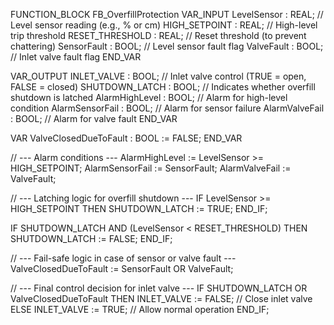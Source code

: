 FUNCTION_BLOCK FB_OverfillProtection
VAR_INPUT
    LevelSensor     : REAL;     // Level sensor reading (e.g., % or cm)
    HIGH_SETPOINT   : REAL;     // High-level trip threshold
    RESET_THRESHOLD : REAL;     // Reset threshold (to prevent chattering)
    SensorFault     : BOOL;     // Level sensor fault flag
    ValveFault      : BOOL;     // Inlet valve fault flag
END_VAR

VAR_OUTPUT
    INLET_VALVE     : BOOL;     // Inlet valve control (TRUE = open, FALSE = closed)
    SHUTDOWN_LATCH  : BOOL;     // Indicates whether overfill shutdown is latched
    AlarmHighLevel  : BOOL;     // Alarm for high-level condition
    AlarmSensorFail : BOOL;     // Alarm for sensor failure
    AlarmValveFail  : BOOL;     // Alarm for valve fault
END_VAR

VAR
    ValveClosedDueToFault : BOOL := FALSE;
END_VAR

// --- Alarm conditions ---
AlarmHighLevel  := LevelSensor >= HIGH_SETPOINT;
AlarmSensorFail := SensorFault;
AlarmValveFail  := ValveFault;

// --- Latching logic for overfill shutdown ---
IF LevelSensor >= HIGH_SETPOINT THEN
    SHUTDOWN_LATCH := TRUE;
END_IF;

IF SHUTDOWN_LATCH AND (LevelSensor < RESET_THRESHOLD) THEN
    SHUTDOWN_LATCH := FALSE;
END_IF;

// --- Fail-safe logic in case of sensor or valve fault ---
ValveClosedDueToFault := SensorFault OR ValveFault;

// --- Final control decision for inlet valve ---
IF SHUTDOWN_LATCH OR ValveClosedDueToFault THEN
    INLET_VALVE := FALSE; // Close inlet valve
ELSE
    INLET_VALVE := TRUE;  // Allow normal operation
END_IF;
